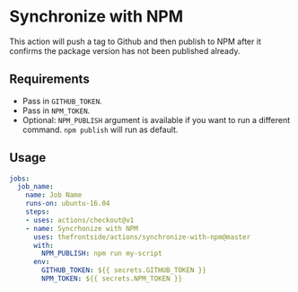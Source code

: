 # Synchronize with NPM
This action will push a tag to Github and then publish to NPM after it confirms the package version has not been published already.

## Requirements
- Pass in `GITHUB_TOKEN`. 
- Pass in `NPM_TOKEN`.
- Optional: `NPM_PUBLISH` argument is available if you want to run a different command. `npm publish` will run as default.

## Usage
```yaml
jobs:
  job_name:
    name: Job Name
    runs-on: ubuntu-16.04
    steps:
    - uses: actions/checkout@v1
    - name: Syncrhonize with NPM
      uses: thefrontside/actions/synchronize-with-npm@master
      with:
        NPM_PUBLISH: npm run my-script
      env:
        GITHUB_TOKEN: ${{ secrets.GITHUB_TOKEN }}
        NPM_TOKEN: ${{ secrets.NPM_TOKEN }}
```
